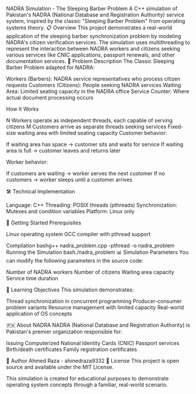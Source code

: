 NADRA Simulation - The Sleeping Barber Problem
A C++ simulation of Pakistan's NADRA (National Database and Registration Authority) service system, inspired by the classic "Sleeping Barber Problem" from operating systems theory.
📋 Overview
This project demonstrates a real-world application of the sleeping barber synchronization problem by modeling NADRA's citizen verification services. The simulation uses multithreading to represent the interaction between NADRA workers and citizens seeking various services like CNIC applications, passport renewals, and other documentation services.
🧵 Problem Description
The Classic Sleeping Barber Problem adapted for NADRA:

Workers (Barbers): NADRA service representatives who process citizen requests
Customers (Citizens): People seeking NADRA services
Waiting Area: Limited seating capacity in the NADRA office
Service Counter: Where actual document processing occurs

How It Works

N Workers operate as independent threads, each capable of serving citizens
M Customers arrive as separate threads seeking services
Fixed-size waiting area with limited seating capacity
Customer behavior:

If waiting area has space → customer sits and waits for service
If waiting area is full → customer leaves and returns later


Worker behavior:

If customers are waiting → worker serves the next customer
If no customers → worker sleeps until a customer arrives



🛠️ Technical Implementation

Language: C++
Threading: POSIX threads (pthreads)
Synchronization: Mutexes and condition variables
Platform: Linux only

🚀 Getting Started
Prerequisites

Linux operating system
GCC compiler with pthread support

Compilation
bashg++ nadra_problem.cpp -pthread -o nadra_problem
Running the Simulation
bash./nadra_problem
📊 Simulation Parameters
You can modify the following parameters in the source code:

Number of NADRA workers
Number of citizens
Waiting area capacity
Service time duration

🎯 Learning Objectives
This simulation demonstrates:

Thread synchronization in concurrent programming
Producer-consumer problem variants
Resource management with limited capacity
Real-world application of OS concepts

🇵🇰 About NADRA
NADRA (National Database and Registration Authority) is Pakistan's premier organization responsible for:

Issuing Computerized National Identity Cards (CNIC)
Passport services
Birth/death certificates
Family registration certificates

📝 Author
Ahmed Raza - ahmedraza9332
📄 License
This project is open source and available under the MIT License.

This simulation is created for educational purposes to demonstrate operating system concepts through a familiar, real-world scenario.
